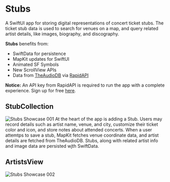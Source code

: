 # Stubs
A SwiftUI app for storing digital representations of concert ticket stubs. The ticket stub data is used to search for venues on a map, and query related artist details, like images, biography, and discography. 

<b>Stubs</b> benefits from:
* SwiftData for persistence
* MapKit updates for SwiftUI
* Animated SF Symbols
* New ScrollView APIs
* Data from [TheAudioDB](https://www.theaudiodb.com) via [RapidAPI](https://rapidapi.com/hub)

<b>Notice:</b> An API key from RapidAPI is required to run the app with a complete experience. Sign up for free [here](https://rapidapi.com/auth/sign-up).

## StubCollection
![Stubs Showcase 001](https://github.com/bodhichristian/Stubs/assets/110639779/dd11dc51-bd03-45ad-9a9f-1751bcc83da3)
At the heart of the app is adding a Stub. Users may record details such as artist name, venue, and city, customize their ticket color and icon, and store notes about attended concerts. When a user attemtps to save a stub, MapKit fetches venue coordinate data, and artist details are fetched from TheAudioDB. Stubs, along with related artist info and image data are persisted wjth SwiftData. 

## ArtistsView
![Stubs Showcase 002](https://github.com/bodhichristian/Stubs/assets/110639779/657fbce2-67a0-490a-87a5-2c9e9da70659)

